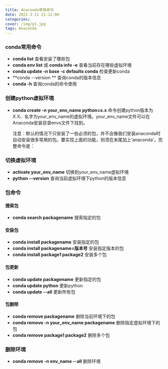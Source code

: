 ```yaml
---
title: Anaconda常用命令
date: 2021-3-11 21:12:00
categories: 
cover: /img/p1.jpg
tags: Anaconda
---
```


### conda常用命令

* **conda list** 查看安装了哪些包
* **conda env list** 或 **conda info -e** 查看当前存在哪些虚拟环境
* **conda update -n base -c defaults conda** 检查更新conda
* **conda --version ** 查询conda的版本信息
* **conda -h** 查询conda的命令使用

### 创建python虚拟环境

* **conda create -n your_env_name python=x.x**  命令创建python版本为X.X、名字为your_env_name的虚拟环境。your_env_name文件可以在Anaconda安装目录envs文件下找到。

  注意：默认的情况下只安装了一些必须的包，并不会像我们安装anaconda时自动安装很多常用的包。要实现上面的功能，则须在末尾加上‘anaconda’，完整命令是：

### 切换虚拟环境

* **activate your_env_name** 切换到your_env_name虚拟环境
* **python --version** 查询当前虚拟环境下python的版本信息

### 包命令

#### 搜索包

* **conda search packagename** 搜索指定的包

#### 安装包

* **conda install packagename** 安装指定的包 
* **conda install packagename=版本号** 安装指定版本的包
* **conda install package1 package2** 安装多个包

#### 包更新

* **conda update packagename** 更新指定的包
* **conda update python** 更新python
* **conda update --all** 更新所有包

#### 包删除

* **conda remove packagename** 删除当前环境下的包
* **conda remove -n your_env_name packagename** 删除指定虚拟环境下的包
* **conda remove package1 package2** 删除多个包

### 删除环境

* **conda remove -n env_name --all**  删除环境





